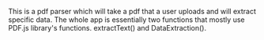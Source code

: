 This is a pdf parser which will take a pdf that a user uploads and will extract specific data.
The whole app is essentially two functions that mostly use PDF.js library's functions. 
               extractText() and DataExtraction().
